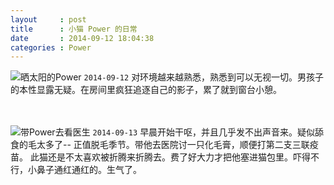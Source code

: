 ```yaml
---
layout     : post
title      : 小猫 Power 的日常
date       : 2014-09-12 18:04:38
categories : Power
---
```


<!-- more -->

![晒太阳的Power]({{site.url}}/img/power_on_the_window.jpg)
<code>2014-09-12</code> 对环境越来越熟悉，熟悉到可以无视一切。男孩子的本性显露无疑。在房间里疯狂追逐自己的影子，累了就到窗台小憩。
<br /><br /><br />

![带Power去看医生]({{site.url}}/img/see_doctor.jpg)
<code>2014-09-13</code> 早晨开始干呕，并且几乎发不出声音来。疑似舔食的毛太多了-- 正值脱毛季节。带他去医院讨一只化毛膏，顺便打第二支三联疫苗。
此猫还是不太喜欢被折腾来折腾去。费了好大力才把他塞进猫包里。吓得不行，小鼻子通红通红的。生气了。



